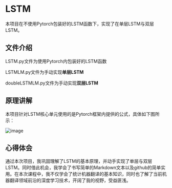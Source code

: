 # LSTM

本项目在不使用Pytorch包装好的LSTM函数下，实现了在单层LSTM与双层LSTM。

## 文件介绍

LSTM.py文件为使用Pytorch内包装好的LSTM函数

LSTMLM.py文件为手动实现**单层LSTM**

doubleLSTMLM.py文件为手动实现**双层LSTM**

## 原理讲解

本项目针对LSTM核心单元使用的是Pytorch框架内提供的公式，具体如下图所示：

![image](https://github.com/Zz-dong/NLP.homework/blob/main/LSTM/%E5%85%AC%E5%BC%8F%E7%85%A7%E7%89%87.jpg)

## 心得体会

通过本次项目，我巩固理解了LSTM的基本原理，并动手实现了单层与双层LSTM。同时借此机会，我学会了书写简单的Markdown文本以及github的简单实用。在本次课程中，我不仅学会了统计机器翻译的基本知识，同时也了解了当前机器翻译领域前沿的深度学习技术，开阔了我的视野，受益匪浅。


